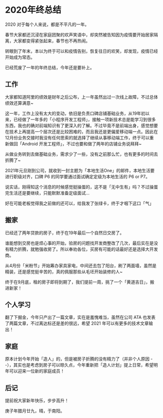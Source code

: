 # 2020年终总结

2020 对于每个人来说，都是不平凡的一年。

春节大家都还沉浸在家庭团聚的欢声笑语中，却突然被告知因为疫情要开始居家隔离，大家都变得紧张起来，春节也不再热闹。

转眼到了年末，本以为终于可以和疫情告别，恢复往日的欢笑，却发现，疫情已经开始成为常态。

已经荒废了一年的年终总结，今年还是要补上。

## 工作
大家都知道阿里的绩效是财年之后公布，上一年虽然出过一次线上故障，不过总体绩效还算满意~

这一年，工作上没有太大的变动，依旧是负责口碑店铺基础业务，从19年初以来，已经做了一年多的「小程序开发工程师」，接触一项新技术总是能学习到很多东西，我也的确对前端知识有了更深入的了解。不过毕竟不是前端出身，感觉想要
在技术上再提高一个层次还是比较困难的，而且我还是更偏爱移动端一点。因此在12月份业务交接时我没有任何思索的就选择了继续从事移动端工作，终于可以重新做回「Android 开发工程师」，不过也要和做了两年的店铺业务说拜拜~

从做业务转到去做基础业务，需求少了一些，没有之前那么忙，也有更多的时间去折腾了~

2021年元旦刚到公司，就收到一封主题为「本地生活One」的邮件，本地生活要进行职级对齐，口碑 P6 的同学要通过面试确定定级为本地生活的 P6 or P7。

说实话，刚得知这个消息的时候感觉挺操蛋的，这不是「无中生有」吗？不过操蛋完生活还是要继续，只能默默准备定级面试…

好在可能老板觉得我之前做的还可以，给我发了张绿卡，终于才咽下这口「气」

## 搬家
已经还了两年贷款的房子，终于在19年最后一个自然日交房了。

谁能想到交房也是烦心事的开始，验房的问题找开发商整改了几次，最后实在是没有精力折腾，就勉强收房了。所以奉劝各位，买房有可能的话最好还是选择大开发商。

从4月份「米粉节」开始筹办家具家电，中间还去包了阳台，刷了两面墙，虽然是精装，还是感觉挺辛苦的，真的佩服那些从毛坯开始装修的人~

终于在9月底，租的房子即将到期了，我们提前一周，挑了一个「黄道吉日」，搬进新家！

## 个人学习
翻了下掘金，今年只产出了一篇文章，实在是羞愧难当，虽然在公司 ATA 也发表了两篇文章，不过离达标还是差的很远，希望 2021 年可以有更多的技术文章输出！

## 家庭
原本计划今年开始「造人」的，但是被房子折腾的没有精力了（并非个人原因 - -），其实也是考虑到房子可以晾久点，今年重新把「造人计划」提上日常，希望明年可以迎来一位新的家庭成员！

## 后记
提前祝大家新年快乐，步步高升！

庚子年腊月廿九，晴，于南阳。
